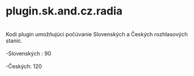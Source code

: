 # plugin.sk.and.cz.radia
<br> Kodi plugin umožňujúci počúvanie Slovenských a Českých rozhlasových staníc. </br>
<br> -Slovenských : 90 </br>
<br> -Českých: 120 </br>
